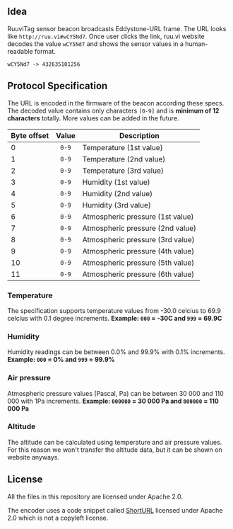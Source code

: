 ## Idea

RuuviTag sensor beacon broadcasts Eddystone-URL frame. The URL looks like `http://ruu.vi#wCY5Nd7`. Once user clicks the link, ruu.vi website decodes the value `wCY5Nd7` and shows the sensor values in a human-readable format.

`wCY5Nd7 -> 432635101256`

## Protocol Specification

The URL is encoded in the firmware of the beacon according these specs. The decoded value contains only characters `[0-9]` and is **minimum of 12 characters** totally. More values can be added in the future.

Byte offset | Value | Description
-----|:-----:|-----------
 0 | `0-9` | Temperature (1st value)
 1 | `0-9` | Temperature (2nd value)
 2 | `0-9` | Temperature (3rd value)
 3 | `0-9` | Humidity (1st value)
 4 | `0-9` | Humidity (2nd value)
 5 | `0-9` | Humidity (3rd value) 
 6 | `0-9` | Atmospheric pressure (1st value)
 7 | `0-9` | Atmospheric pressure (2nd value)
 8 | `0-9` | Atmospheric pressure (3rd value)
 9 | `0-9` | Atmospheric pressure (4th value)
10 | `0-9` | Atmospheric pressure (5th value)
11 | `0-9` | Atmospheric pressure (6th value)

### Temperature
The specification supports temperature values from -30.0 celcius to 69.9 celcius with 0.1 degree increments.
**Example: `000` = -30C and `999` = 69.9C**

### Humidity
Humidity readings can be between 0.0% and 99.9% with 0.1% increments.
**Example: `000` = 0% and `999` = 99.9%**

### Air pressure
Atmospheric pressure values (Pascal, Pa) can be between 30 000 and 110 000 with 1Pa increments.
**Example: `000000` = 30 000 Pa and `800000` = 110 000 Pa**

### Altitude

The altitude can be calculated using temperature and air pressure values. For this reason we won't transfer the altitude data, but it can be shown on website anyways.

## License

All the files in this repository are licensed under Apache 2.0.

The encoder uses a code snippet called [ShortURL](https://github.com/delight-im/ShortURL) licensed under Apache 2.0 which is not a copyleft license.
